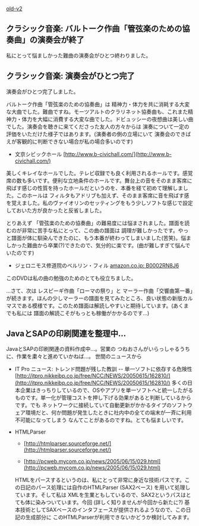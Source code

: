 [old-v2](ig050620-orig.html)

## クラシック音楽: バルトーク作曲「管弦楽のための協奏曲」の演奏会が終了

私にとって悩ましかった難曲の演奏会がひとつ終わりました。

## クラシック音楽: 演奏会がひとつ完了

演奏会がひとつ完了しました。

バルトーク作曲「管弦楽のための協奏曲」は 精神力・体力を共に消耗する大変な大曲でした。難曲ですね。モーツアルトのクラリネット協奏曲も、これまた精神力・体力を大幅に消費する大変な曲でした。ドビュッシーの夜想曲は美しい曲でした。演奏会を聴きに来てくださった友人の方々からは 演奏について一定の評価をいただけた様子ではあります。(演奏者の側の立場にいて 演奏会のできばえが客観的に判断できない場合が私の場合多いのです)

* 文京シビックホール
  [http://www.b-civichall.com/](http://www.b-civichall.com/)

美しくキレイなホールでした。テレビ収録でも良く利用されるホールです。感覚席の数も多いです。便利な立地条件のホールです。舞台上の音をそのまま客席に飛ばす感じの性質を持ったホールだというのを、本番を経て初めて理解しました。このホールは フィルタもアドリブも加えず、そのまま客席に音を飛ばす感を覚えました。私のヴァイオリンのセッティングをもう少しソフトな感じで設定しておいた方が良かったと反省しました。

とりあえず 「管弦楽のための協奏曲」の難易度には悩まされました。譜面を読むのが非常に苦手な私にとって、この曲の譜面は 調理が難しかったです。やっと譜面が体に馴染んできたのに、もう本番が終わってしまいました(苦笑)。悩ましかった難曲から卒業(?)できたので、気分的に楽です。(曲が難しすぎて悩んでいたのです)

* ジェロニモス修道院のベルリン・フィル [amazon.co.jp: B0002RN8J6](http://www.amazon.co.jp/exec/obidos/ASIN/B0002RN8J6/igapyondiary-22)

このDVDは私の曲の勉強のためのとても役立ちました。

…さて、次は レスピーギ作曲「ローマの祭り」と マーラー作曲「交響曲第一番」が続きます。ほんの少しマーラーの譜面を見てみたところ、良い状態の新版カルマスである模様です。このため譜面は解読しやすいと期待しています。(あくまでも私には 譜面の解読こそがもっとも稼働がかかるのです…)

## JavaとSAPの印刷関連を整理中…

JavaとSAPの印刷関連の資料作成中…。営業の つねおさんがいらっしゃるうちに、作業を粛々と進めていかねば…。
世間のニュースから
* IT Pro ニュース: トレンド問題が残した教訓 -- 単一ソフトに依存する危険性
  [http://itpro.nikkeibp.co.jp/free/NCC/NEWS/20050615/162810/](http://itpro.nikkeibp.co.jp/free/NCC/NEWS/20050615/162810/)
  多くの日本企業はきっちりしているので、OSやアプリを単一ソフトへと統一したがるものです。単一化が管理コストを押し下げる効果があると判断しているからです。でも
  ネットワークに接続していて自動更新がかかるタイプのソフトウェア環境だと、何か問題が発生したときに社内中の全ての端末が一斉に利用不可能になってしまう
  なんてことがあるのですね。とても悩ましいです。
  
* HTMLParser
  
  * [http://htmlparser.sourceforge.net/](http://htmlparser.sourceforge.net/)
    
  * [http://pcweb.mycom.co.jp/news/2005/06/15/029.html](http://pcweb.mycom.co.jp/news/2005/06/15/029.html)
  

  HTMLをパースするというのは、私にとって非常に身近な技術パスです。この日記のパース処理には自作のHTMLParser (SAX2ベース) を用いて処理しています。そして私は
  XMLを生業ともしているので、SAX2というパスはとても体に染みついています。今回 (詳しく知りませんが今回から新たに?) 基本技術としてSAXベースのインタフェースが提供されるようなので、この日記の生成部分に
  このHTMLParserが利用できないかどうか検討してみます。